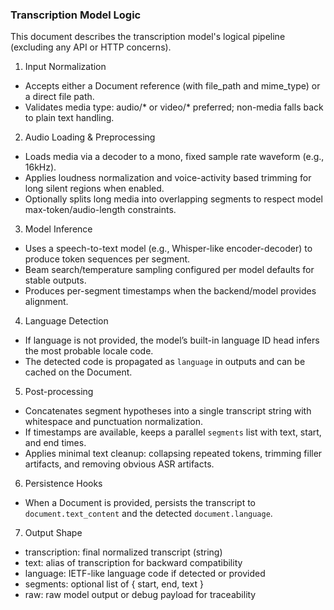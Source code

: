### Transcription Model Logic

This document describes the transcription model's logical pipeline (excluding any API or HTTP concerns).

1) Input Normalization
- Accepts either a Document reference (with file_path and mime_type) or a direct file path.
- Validates media type: audio/* or video/* preferred; non-media falls back to plain text handling.

2) Audio Loading & Preprocessing
- Loads media via a decoder to a mono, fixed sample rate waveform (e.g., 16kHz).
- Applies loudness normalization and voice-activity based trimming for long silent regions when enabled.
- Optionally splits long media into overlapping segments to respect model max-token/audio-length constraints.

3) Model Inference
- Uses a speech-to-text model (e.g., Whisper-like encoder-decoder) to produce token sequences per segment.
- Beam search/temperature sampling configured per model defaults for stable outputs.
- Produces per-segment timestamps when the backend/model provides alignment.

4) Language Detection
- If language is not provided, the model’s built-in language ID head infers the most probable locale code.
- The detected code is propagated as `language` in outputs and can be cached on the Document.

5) Post-processing
- Concatenates segment hypotheses into a single transcript string with whitespace and punctuation normalization.
- If timestamps are available, keeps a parallel `segments` list with text, start, and end times.
- Applies minimal text cleanup: collapsing repeated tokens, trimming filler artifacts, and removing obvious ASR artifacts.

6) Persistence Hooks
- When a Document is provided, persists the transcript to `document.text_content` and the detected `document.language`.

7) Output Shape
- transcription: final normalized transcript (string)
- text: alias of transcription for backward compatibility
- language: IETF-like language code if detected or provided
- segments: optional list of { start, end, text }
- raw: raw model output or debug payload for traceability


